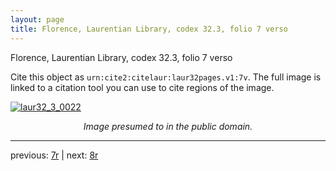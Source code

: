 ```yaml
---
layout: page
title: Florence, Laurentian Library, codex 32.3, folio 7 verso
---
```


Florence, Laurentian Library, codex 32.3, folio 7 verso

Cite this object as `urn:cite2:citelaur:laur32pages.v1:7v`.  The full image is linked to a citation tool you can use to cite regions of the image.

[![laur32_3_0022](http://www.homermultitext.org/iipsrv?IIIF=/project/homer/pyramidal/deepzoom/citelaur/laur32imgs/v1/laur32_3_0022.tif/full/800,/0/default.jpg)](http://www.homermultitext.org/ict2/?urn=urn:cite2:citelaur:laur32imgs.v1:laur32_3_0022) 

<p style="text-align: center; font-style: italic;">Image presumed to in the public domain.</p>

---

previous: [7r](../7r/) | next: [8r](../8r/)